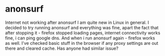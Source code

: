 # anonsurf
Internet not working after anonsurf
I am quite new in Linux in general. I decided to try running anonsurf and everything was fine, apart the fact that after stopping it - firefox stopped loading pages, internet connectivity works fine, i can ping google dns. And when i run anonsurf again - firefox works as well. I've checked basic stuff in the browser if any proxy settings are out there and cleared cache. Has anyone had similar issue?
